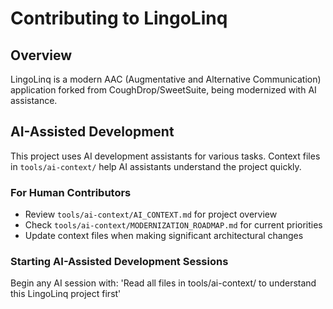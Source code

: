 # Contributing to LingoLinq

## Overview
LingoLinq is a modern AAC (Augmentative and Alternative Communication) application
forked from CoughDrop/SweetSuite, being modernized with AI assistance.

## AI-Assisted Development
This project uses AI development assistants for various tasks.
Context files in `tools/ai-context/` help AI assistants understand the project quickly.

### For Human Contributors
- Review `tools/ai-context/AI_CONTEXT.md` for project overview
- Check `tools/ai-context/MODERNIZATION_ROADMAP.md` for current priorities
- Update context files when making significant architectural changes

### Starting AI-Assisted Development Sessions
Begin any AI session with: 'Read all files in tools/ai-context/ to understand this LingoLinq project first'
